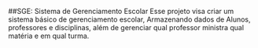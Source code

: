 ##SGE: Sistema de Gerenciamento Escolar
Esse projeto visa criar um sistema básico de gerenciamento escolar, Armazenando dados de Alunos, professores e disciplinas, além de gerenciar qual professor ministra qual matéria e em qual turma.